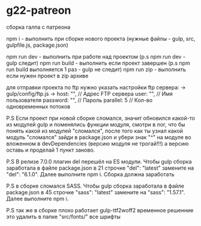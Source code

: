 # g22-patreon
сборка галпа с патреона

npm i - выполнить при сборке нового проекта (нужные файлы - gulp, src, gulpfile.js, package.json)

npm run dev - выполнить при работе над проектом (p.s npm run dev - gulp следит)
npm run build - выполнить если проект завершен (p.s npm run build выполняется 1 раз - gulp не следит)
npm run zip - выполнить если нужен проект в zip архиве

для отправки проекта по ftp нужно указать настройки ftp сервера:
-> gulp/config/ftp.js
    ->	host: "", // Адрес FTP сервера
	    user: "", // Имя пользователя
	    password: "", // Пароль
	    parallel: 5 // Кол-во одновременных потоков

P.S Если проект при новой сборке сломался, значит обновился какой-то из модулей gulp и поменялись функции модуля,
    смотри в лог, что бы понять какой из модулей "сломался", после того как ты узнал какой модуль "сломался" зайди в package.json
    и убери знак "^" на модуле во вложенном в devDependencies (версию модуля не трогай!!!) а версию оставь и проделай 1 пункт заново.
    
P.S В релизе 7.0.0 плагин del перешёл на ES модули. Чтобы gulp сборка заработала в файле package.json в 21 строчке "del": "latest" замените на "del": "6.1.0". Далее выполните npm i. Сборка должна заработать

P.S в сборке сломался SASS. Чтобы gulp сборка заработала в файле package.json в 45 строчке "sass": "latest" замените на "sass": "1.57.1". Далее выполните npm i.

P.S так же в сборке плохо работает gulp-ttf2woff2 временное решенние это удалить в папке "src/fonts/" все шрифты
